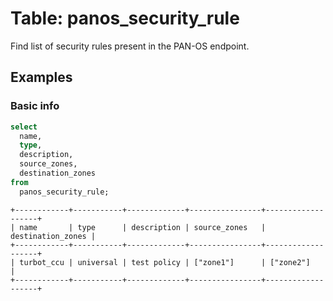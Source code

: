 # Table: panos_security_rule

Find list of security rules present in the PAN-OS endpoint.

## Examples

### Basic info

```sql
select
  name,
  type,
  description,
  source_zones,
  destination_zones
from
  panos_security_rule;
```

```
+------------+-----------+-------------+----------------+-------------------+
| name       | type      | description | source_zones   | destination_zones |
+------------+-----------+-------------+----------------+-------------------+
| turbot_ccu | universal | test policy | ["zone1"]      | ["zone2"]         |
+------------+-----------+-------------+----------------+-------------------+
```
